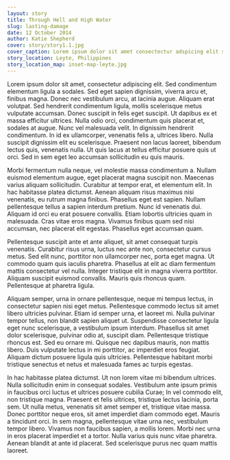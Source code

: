```yaml
---
layout: story
title: Through Hell and High Water
slug: lasting-damage
date: 12 October 2014
author: Katie Shepherd
cover: story/story1.1.jpg
cover_caption: Lorem ipsum dolor sit amet consectectur adspicing elit sed do eisumod.
story_location: Leyte, Philippines
story_location_map: inset-map-leyte.jpg
---
```


Lorem ipsum dolor sit amet, consectetur adipiscing elit. Sed condimentum elementum ligula a sodales. Sed eget sapien dignissim, viverra arcu et, finibus magna. Donec nec vestibulum arcu, at lacinia augue. Aliquam erat volutpat. Sed hendrerit condimentum ligula, mollis scelerisque metus vulputate accumsan. Donec suscipit in felis eget suscipit. Ut dapibus ex et massa efficitur ultrices. Nulla odio orci, condimentum quis placerat et, sodales at augue. Nunc vel malesuada velit. In dignissim hendrerit condimentum. In id ex ullamcorper, venenatis felis a, ultrices libero. Nulla suscipit dignissim elit eu scelerisque. Praesent non lacus laoreet, bibendum lectus quis, venenatis nulla. Ut quis lacus at tellus efficitur posuere quis ut orci. Sed in sem eget leo accumsan sollicitudin eu quis mauris.

Morbi fermentum nulla neque, vel molestie massa condimentum a. Nullam euismod elementum augue, eget placerat magna suscipit non. Maecenas varius aliquam sollicitudin. Curabitur at tempor erat, et elementum elit. In hac habitasse platea dictumst. Aenean aliquam risus maximus nisi venenatis, eu rutrum magna finibus. Phasellus eget est sapien. Nullam pellentesque tellus a sapien interdum pretium. Nunc id venenatis dui. Aliquam id orci eu erat posuere convallis. Etiam lobortis ultricies quam in malesuada. Cras vitae eros magna. Vivamus finibus quam sed nisi accumsan, nec placerat elit egestas. Phasellus eget accumsan quam.

Pellentesque suscipit ante et ante aliquet, sit amet consequat turpis venenatis. Curabitur risus urna, luctus nec ante non, consectetur cursus metus. Sed elit nunc, porttitor non ullamcorper nec, porta eget magna. Ut commodo quam quis iaculis pharetra. Phasellus at elit ac diam fermentum mattis consectetur vel nulla. Integer tristique elit in magna viverra porttitor. Aliquam suscipit euismod convallis. Mauris quis rhoncus quam. Pellentesque at pharetra ligula.

Aliquam semper, urna in ornare pellentesque, neque mi tempus lectus, in consectetur sapien nisi eget metus. Pellentesque commodo lectus sit amet libero ultricies pulvinar. Etiam id semper urna, et laoreet mi. Nulla pulvinar tempor tellus, non blandit sapien aliquet ut. Suspendisse consectetur ligula eget nunc scelerisque, a vestibulum ipsum interdum. Phasellus sit amet dolor scelerisque, pulvinar odio at, suscipit diam. Pellentesque tristique rhoncus est. Sed eu ornare mi. Quisque nec dapibus mauris, non mattis libero. Duis vulputate lectus in mi porttitor, ac imperdiet eros feugiat. Aliquam dictum posuere ligula quis ultricies. Pellentesque habitant morbi tristique senectus et netus et malesuada fames ac turpis egestas.

In hac habitasse platea dictumst. Ut non lorem vitae mi bibendum ultrices. Nulla sollicitudin enim in consequat sodales. Vestibulum ante ipsum primis in faucibus orci luctus et ultrices posuere cubilia Curae; In vel commodo elit, non tristique magna. Praesent et felis ultrices, tristique lectus lacinia, porta sem. Ut nulla metus, venenatis sit amet semper et, tristique vitae massa. Donec porttitor neque eros, sit amet imperdiet diam commodo eget. Mauris a tincidunt orci. In sem magna, pellentesque vitae urna nec, vestibulum tempor libero. Vivamus non faucibus sapien, a mollis lorem. Morbi nec urna in eros placerat imperdiet et a tortor. Nulla varius quis nunc vitae pharetra. Aenean blandit at ante id placerat. Sed scelerisque purus nec quam mattis laoreet.
